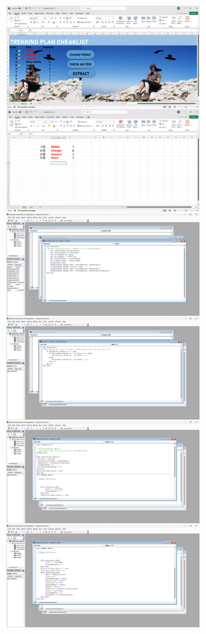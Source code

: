 <img src="https://github.com/smriti2911/VBA_macros/blob/main/Screenshot%202024-08-31%20133159.png" alt="Image Description">
<img src="https://github.com/smriti2911/VBA_macros/blob/main/Screenshot%202024-08-31%20133223.png" alt="Image Description">
<img src="https://github.com/smriti2911/VBA_macros/blob/main/Screenshot%202024-08-31%20133246.png" alt="Image Description">
<img src="https://github.com/smriti2911/VBA_macros/blob/main/Screenshot%202024-08-31%20133316.png" alt="Image Description">
<img src="https://github.com/smriti2911/VBA_macros/blob/main/Screenshot%202024-08-31%20133437.png" alt="Image Description">
<img src="https://github.com/smriti2911/VBA_macros/blob/main/Screenshot%202024-08-31%20133458.png" alt="Image Description">
